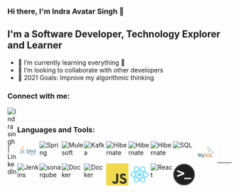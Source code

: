 ### Hi there, I'm Indra Avatar Singh 👋

## I'm a Software Developer, Technology Explorer and Learner

- 🌱 I’m currently learning everything 🤣
- 👯 I’m looking to collaborate with other developers
- 🥅 2021 Goals: Improve my algorithmic thinking

### Connect with me:

[<img align="left" alt="indra singh | LinkedIn" width="22px" src="https://cdns.iconmonstr.com/wp-content/assets/preview/2012/240/iconmonstr-linkedin-3.png" />][linkedin]

<br />

### Languages and Tools:

[<img align="left" alt="Java" width="50px" src="https://raw.githubusercontent.com/github/explore/80688e429a7d4ef2fca1e82350fe8e3517d3494d/topics/java/java.png" />][java]
[<img align="left" alt="Spring" width="50px" src="https://pbs.twimg.com/profile_images/1235870003292856320/iRG4_ojf_400x400.png" />][spring]
[<img align="left" alt="Mulesoft" width="50px" src="https://pbs.twimg.com/profile_images/1268206951994847232/WFJny2pP_400x400.jpg"/>][mulesoft]
[<img align="left" alt="Kafka" width="50px" src="https://pbs.twimg.com/profile_images/781633389577195521/kazUJooF_400x400.jpg"/>][kafka]
[<img align="left" alt="Hibernate" width="50px" src="https://pbs.twimg.com/profile_images/914842431748739072/66NFe2g3_400x400.jpg" />][hibernate]
[<img align="left" alt="Hibernate" width="50px" src="https://maven.apache.org/images/maven-logo-black-on-white.png" />][maven]
[<img align="left" alt="Hibernate" width="50px" src="https://pbs.twimg.com/profile_images/1103064013200601093/ZPTbaU2z_400x400.png" />][gradle]
[<img align="left" alt="SQL" width="50px" src="https://pbs.twimg.com/profile_images/938272746328543232/kxHkAenZ_400x400.jpg" />][postgres]
[<img align="left" alt="MySQL" width="50px" src="https://raw.githubusercontent.com/github/explore/80688e429a7d4ef2fca1e82350fe8e3517d3494d/topics/mysql/mysql.png" />][mysql]
[<img align="left" alt="Jenkins" width="50px" src="https://pbs.twimg.com/profile_images/724264919634305024/DsWUbybf_400x400.jpg" />][jenkins]
[<img align="left" alt="sonarqube" width="50px" src="https://pbs.twimg.com/profile_images/1224335491899760641/h404B5dU_400x400.jpg" />][sonarqube]
[<img align="left" alt="Docker" width="50px" src="https://pbs.twimg.com/profile_images/1273307847103635465/lfVWBmiW_400x400.png" />][docker]
[<img align="left" alt="Docker" width="50px" src="https://pbs.twimg.com/profile_images/511909265720614913/21_d3cvM_400x400.png" />][kubernetes]
[<img align="left" alt="JavaScript" width="50px" src="https://raw.githubusercontent.com/github/explore/80688e429a7d4ef2fca1e82350fe8e3517d3494d/topics/javascript/javascript.png" />][javascript]
[<img align="left" alt="React" width="50px" src="https://raw.githubusercontent.com/github/explore/80688e429a7d4ef2fca1e82350fe8e3517d3494d/topics/react/react.png" />][react]
[<img align="left" alt="React" width="50px" src="https://pbs.twimg.com/profile_images/1290312154537775104/AezTyTAm_400x400.jpg" />][linux]
[<img align="left" alt="Terminal" width="50px" src="https://raw.githubusercontent.com/github/explore/80688e429a7d4ef2fca1e82350fe8e3517d3494d/topics/terminal/terminal.png" />][terminal]

<br />
<br />

---

<br />

 

[linkedin]: https://www.linkedin.com/in/iavtar/
[java]: https://www.java.com/
[spring]: https://spring.io
[mulesoft]: https://www.mulesoft.com/
[kafka]: https://kafka.apache.org/
[hibernate]: https://hibernate.org/
[postgres]: https://www.postgresql.org/
[mysql]: https://www.mysql.com/
[jenkins]: https://www.jenkins.io/
[docker]: https://www.docker.com/
[javascript]: https://developer.mozilla.org/en-US/docs/Web/JavaScript
[react]: https://reactjs.org/
[kubernetes]: https://kubernetes.io/
[sonarqube]: https://www.sonarqube.org/
[maven]: https://maven.apache.org/
[gradle]: https://gradle.org/
[linux]: https://www.linux.org/
[terminal]: https://www.linux.org/
